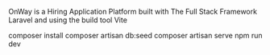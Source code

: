 OnWay is a Hiring Application Platform built with The Full Stack Framework Laravel and using the build tool Vite

composer install
composer artisan db:seed
composer artisan serve
npm run dev
